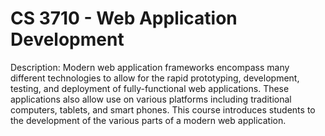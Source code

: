 # CS 3710 - Web Application Development

Description: Modern web application frameworks encompass many different technologies to allow for the rapid prototyping, development, testing, and deployment of fully-functional web applications.  These applications also allow use on various platforms including traditional computers, tablets, and smart phones. This course introduces students to the development of the various parts of a modern web application.
